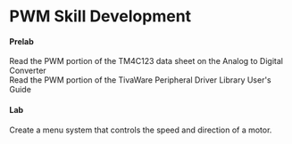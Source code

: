 # PWM Skill Development 

#### Prelab

Read the PWM portion of the TM4C123 data sheet on the Analog to Digital Converter    
Read the PWM portion of the TivaWare Peripheral Driver Library User's Guide


#### Lab   

Create a menu system that controls the speed and direction of a motor. 